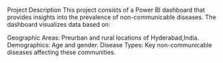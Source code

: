 Project Description
This project consists of a Power BI dashboard that provides insights into the prevalence of non-communicable diseases. The dashboard visualizes data based on:

Geographic Areas: Preurban and rural locations of Hyderabad,India.
Demographics: Age and gender.
Disease Types: Key non-communicable diseases affecting these communities.
